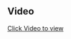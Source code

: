 ## Video  
[Click Video to view](https://dut4lifeac-my.sharepoint.com/:p:/g/personal/22430686_dut4life_ac_za/EdXHWPbrcmxOihL-24JHexoBbv_JZ8c01f-p2QZ9p8U5qw?e=cqdzRM)
